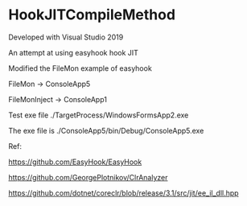 # HookJITCompileMethod
Developed with Visual Studio 2019

An attempt at using easyhook hook JIT

Modified the FileMon example of easyhook

FileMon -> ConsoleApp5

FileMonInject -> ConsoleApp1

Test exe file ./TargetProcess/WindowsFormsApp2.exe

The exe file is ./ConsoleApp5/bin/Debug/ConsoleApp5.exe

Ref:

https://github.com/EasyHook/EasyHook

https://github.com/GeorgePlotnikov/ClrAnalyzer

https://github.com/dotnet/coreclr/blob/release/3.1/src/jit/ee_il_dll.hpp
